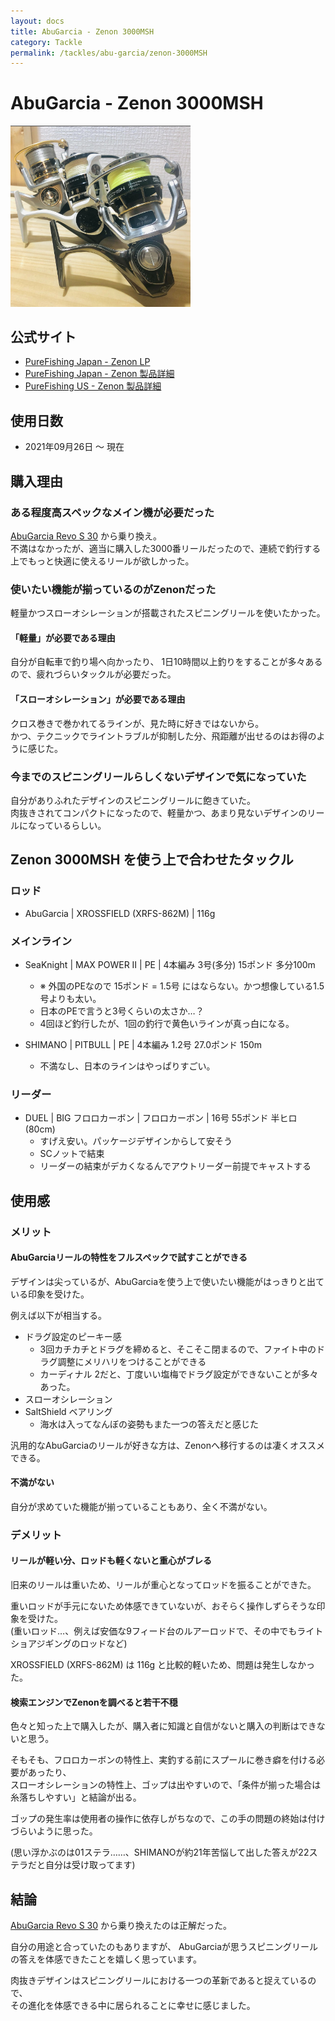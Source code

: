 ```yaml
---
layout: docs
title: AbuGarcia - Zenon 3000MSH
category: Tackle
permalink: /tackles/abu-garcia/zenon-3000MSH
---
```

# AbuGarcia - Zenon 3000MSH

<div class="container">
    <div class="row">
        <div class="col-lg-6 col-sm-12 mb-2">
        <div class="card w-100" style="width: 18rem;">
            <img src="/images/picture/tackles/abu-galcia_zenon3000msh.jpg" class="card-img-top" alt="...">
        </div>
        </div>
    </div>
</div>

## 公式サイト

- [PureFishing Japan - Zenon LP](https://www.purefishing.jp/zenon/)
- [PureFishing Japan - Zenon 製品詳細](https://www.purefishing.jp/product/abugarcia/sp/zenon/revo-mgx-theta-1.html)
- [PureFishing US - Zenon 製品詳細](https://www.abugarcia.com/collections/fishing-reels/products/zenon-spinning-reel-1285846)

## 使用日数

- 2021年09月26日 〜 現在

## 購入理由

### ある程度高スペックなメイン機が必要だった

[AbuGarcia Revo S 30](https://www.waveinn.com/%E3%83%9E%E3%83%AA%E3%83%B3%E3%82%B9%E3%83%9D%E3%83%BC%E3%83%84&%E3%83%95%E3%82%A3%E3%83%83%E3%82%B7%E3%83%B3%E3%82%B0/abu-garcia-%E3%82%B9%E3%83%94%E3%83%8B%E3%83%B3%E3%82%B0%E3%83%AA%E3%83%BC%E3%83%AB-evo-2-s/136025364/p?utm_source=google_products&utm_medium=merchant&id_producte=2885111&country=jp&gclid=CjwKCAiA866PBhAYEiwANkIneNYuVhEyFalo8GckzrDXmN1frGzjwMPGSX9oV9iobU2mc8hQ0IZvnxoCmYkQAvD_BwE&gclsrc=aw.ds) から乗り換え。  
不満はなかったが、適当に購入した3000番リールだったので、連続で釣行する上でもっと快適に使えるリールが欲しかった。

### 使いたい機能が揃っているのがZenonだった

軽量かつスローオシレーションが搭載されたスピニングリールを使いたかった。

#### 「軽量」が必要である理由

自分が自転車で釣り場へ向かったり、
1日10時間以上釣りをすることが多々あるので、疲れづらいタックルが必要だった。

#### 「スローオシレーション」が必要である理由

クロス巻きで巻かれてるラインが、見た時に好きではないから。  
かつ、テクニックでライントラブルが抑制した分、飛距離が出せるのはお得のように感じた。

### 今までのスピニングリールらしくないデザインで気になっていた

自分がありふれたデザインのスピニングリールに飽きていた。  
肉抜きされてコンパクトになったので、軽量かつ、あまり見ないデザインのリールになっているらしい。

## Zenon 3000MSH を使う上で合わせたタックル

### ロッド

- AbuGarcia | XROSSFIELD (XRFS-862M) | 116g

### メインライン

- SeaKnight | MAX POWER Ⅱ | PE | 4本編み  3号(多分)  15ポンド  多分100m
  - ※ 外国のPEなので 15ポンド = 1.5号 にはならない。かつ想像している1.5号よりも太い。
  - 日本のPEで言うと3号くらいの太さか…？
  - 4回ほど釣行したが、1回の釣行で黄色いラインが真っ白になる。

- SHIMANO  | PITBULL | PE | 4本編み  1.2号 27.0ポンド 150m
  - 不満なし、日本のラインはやっぱりすごい。

### リーダー

- DUEL | BIG フロロカーボン | フロロカーボン | 16号 55ポンド 半ヒロ(80cm)
  - すげえ安い。パッケージデザインからして安そう
  - SCノットで結束
  - リーダーの結束がデカくなるんでアウトリーダー前提でキャストする

## 使用感

### メリット

#### AbuGarciaリールの特性をフルスペックで試すことができる

デザインは尖っているが、AbuGarciaを使う上で使いたい機能がはっきりと出ている印象を受けた。

例えば以下が相当する。

- ドラグ設定のピーキー感
  - 3回カチカチとドラグを締めると、そこそこ閉まるので、ファイト中のドラグ調整にメリハリをつけることができる
  - カーディナル 2だと、丁度いい塩梅でドラグ設定ができないことが多々あった。
- スローオシレーション
- SaltShield ベアリング
  - 海水は入ってなんぼの姿勢もまた一つの答えだと感じた 

汎用的なAbuGarciaのリールが好きな方は、Zenonへ移行するのは凄くオススメできる。

#### 不満がない

自分が求めていた機能が揃っていることもあり、全く不満がない。

### デメリット

#### リールが軽い分、ロッドも軽くないと重心がブレる

旧来のリールは重いため、リールが重心となってロッドを振ることができた。  

重いロッドが手元にないため体感できていないが、おそらく操作しずらそうな印象を受けた。  
(重いロッド…、例えば安価な9フィード台のルアーロッドで、その中でもライトショアジギングのロッドなど)  

XROSSFIELD (XRFS-862M) は 116g と比較的軽いため、問題は発生しなかった。

#### 検索エンジンでZenonを調べると若干不穏

色々と知った上で購入したが、購入者に知識と自信がないと購入の判断はできないと思う。

そもそも、フロロカーボンの特性上、実釣する前にスプールに巻き癖を付ける必要があったり、  
スローオシレーションの特性上、ゴップは出やすいので、「条件が揃った場合は糸落ちしやすい」と結論が出る。

ゴップの発生率は使用者の操作に依存しがちなので、この手の問題の終始は付けづらいように思った。

(思い浮かぶのは01ステラ……、SHIMANOが約21年苦悩して出した答えが22ステラだと自分は受け取ってます)

## 結論

[AbuGarcia Revo S 30](https://www.waveinn.com/%E3%83%9E%E3%83%AA%E3%83%B3%E3%82%B9%E3%83%9D%E3%83%BC%E3%83%84&%E3%83%95%E3%82%A3%E3%83%83%E3%82%B7%E3%83%B3%E3%82%B0/abu-garcia-%E3%82%B9%E3%83%94%E3%83%8B%E3%83%B3%E3%82%B0%E3%83%AA%E3%83%BC%E3%83%AB-evo-2-s/136025364/p?utm_source=google_products&utm_medium=merchant&id_producte=2885111&country=jp&gclid=CjwKCAiA866PBhAYEiwANkIneNYuVhEyFalo8GckzrDXmN1frGzjwMPGSX9oV9iobU2mc8hQ0IZvnxoCmYkQAvD_BwE&gclsrc=aw.ds) から乗り換えたのは正解だった。  

自分の用途と合っていたのもありますが、 AbuGarciaが思うスピニングリールの答えを体感できたことを嬉しく思っています。  

肉抜きデザインはスピニングリールにおける一つの革新であると捉えているので、  
その進化を体感できる中に居られることに幸せに感じました。
